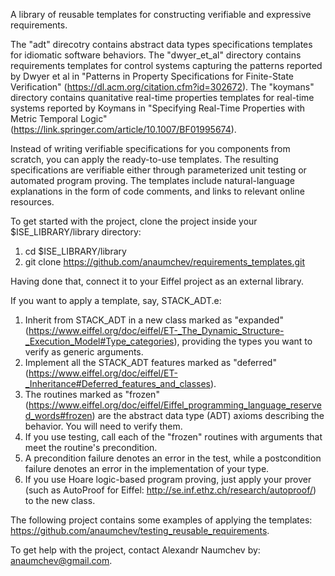 A library of reusable templates for constructing verifiable and expressive requirements.


The "adt" direcotry contains abstract data types specifications templates for idiomatic software behaviors.
The "dwyer_et_al" directory contains requirements templates for control systems capturing the patterns reported by Dwyer et al in "Patterns in Property Specifications for Finite-State Verification" (https://dl.acm.org/citation.cfm?id=302672).
The "koymans" directory contains quanitative real-time properties templates for real-time systems reported by Koymans in "Specifying Real-Time Properties with Metric Temporal Logic" (https://link.springer.com/article/10.1007/BF01995674).

Instead of writing verifiable specifications for you components from scratch, you can apply the ready-to-use templates.
The resulting specifications are verifiable either through parameterized unit testing or automated program proving.
The templates include natural-language explanations in the form of code comments, and links to relevant online resources.


To get started with the project, clone the project inside your $ISE_LIBRARY/library directory:

1. cd $ISE_LIBRARY/library
2. git clone https://github.com/anaumchev/requirements_templates.git

Having done that, connect it to your Eiffel project as an external library.

If you want to apply a template, say, STACK_ADT.e:

1. Inherit from STACK_ADT in a new class marked as "expanded" (https://www.eiffel.org/doc/eiffel/ET-_The_Dynamic_Structure-_Execution_Model#Type_categories), providing the types you want to verify as generic arguments.
2. Implement all the STACK_ADT features marked as "deferred" (https://www.eiffel.org/doc/eiffel/ET-_Inheritance#Deferred_features_and_classes).
3. The routines marked as "frozen" (https://www.eiffel.org/doc/eiffel/Eiffel_programming_language_reserved_words#frozen) are the abstract data type (ADT) axioms describing the behavior. You will need to verify them.
4. If you use testing, call each of the "frozen" routines with arguments that meet the routine's precondition.
5. A precondition failure denotes an error in the test, while a postcondition failure denotes an error in the implementation of your type.
6. If you use Hoare logic-based program proving, just apply your prover (such as AutoProof for Eiffel: http://se.inf.ethz.ch/research/autoproof/) to the new class.

The following project contains some examples of applying the templates: https://github.com/anaumchev/testing_reusable_requirements.


To get help with the project, contact Alexandr Naumchev by: anaumchev@gmail.com.
